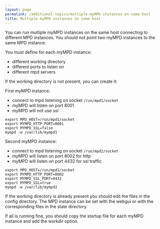 ```yaml
---
layout: page
permalink: /additional-topics/multiple-myMPD-instances-on-same-host
title: Multiple myMPD instances on same host
---
```


You can run multiple myMPD instances on the same host connecting to different MPD instances. You should not point two myMPD instances to the same MPD instance.

You must define for each myMPD instance:
- different working directory
- different ports to listen on
- different mpd servers

If the working directory is not present, you can create it:

First myMPD instance:
- connect to mpd listening on socket `/run/mpd1/socket`
- myMPD will listen on port 8001
- myMPD will not use ssl

```
export MPD_HOST=/run/mpd1/socket
export MYMPD_HTTP_PORT=8001
export MYMPD_SSL=false
mympd -w /var/lib/mympd1
```

Second myMPD instance:
- connect to mpd listening on socket `/run/mpd2/socket`
- myMPD will listen on port 8002 for http
- myMPD will listen on port 4432 for ssl traffic

```
export MPD_HOST=/run/mpd1/socket
export MYMPD_HTTP_PORT=8002
export MYMPD_SSL_PORT=4432
export MYMPD_SSL=true
mympd -w /var/lib/mympd2
```

If the working directory is already present you should edit the files in the config directory. The MPD instance can be set with the webgui or with the corresponding files in the state directory.

If all is running fine, you should copy the startup file for each myMPD instance and add the workdir option.
